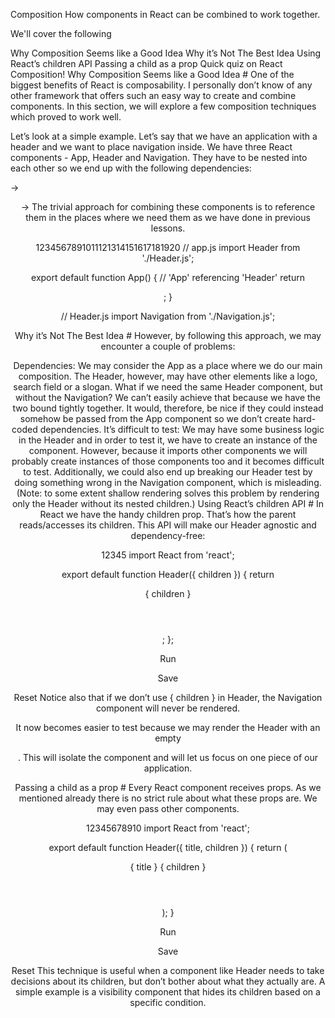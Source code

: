 Composition
How components in React can be combined to work together.

We'll cover the following

Why Composition Seems like a Good Idea
Why it’s Not The Best Idea
Using React’s children API
Passing a child as a prop
Quick quiz on React Composition!
Why Composition Seems like a Good Idea #
One of the biggest benefits of React is composability. I personally don’t know of any other framework that offers such an easy way to create and combine components. In this section,​ we will explore a few composition techniques which proved to work well.

Let’s look at a simple example. Let’s say that we have an application with a header and we want to place navigation inside. We have three React components - App, Header and Navigation. They have to be nested into each other so we end up with the following dependencies:

<App> -> <Header> -> <Navigation>
The trivial approach for combining these components is to reference them in the places where we need them as we have done in previous lessons.

1234567891011121314151617181920
// app.js
import Header from './Header.js';

export default function App() {
  // 'App' referencing 'Header'
  return <Header />; 
}

// Header.js
import Navigation from './Navigation.js';

Why it’s Not The Best Idea #
However, by following this approach, we may encounter a couple of problems:

Dependencies: We may consider the App as a place where we do our main composition. The Header, however, may have other elements like a logo, search field or a slogan. What if we need the same Header component, but without the Navigation? We can’t easily achieve that because we have the two bound tightly together. It would, therefore, be nice if they could instead somehow be passed from the App component so we don’t create hard-coded dependencies.
It’s difficult to test: We may have some business logic in the Header and in order to test it, we have to create an instance of the component. However, because it imports other components we will probably create instances of those components too and it becomes difficult to test. Additionally, we could also end up breaking our Header test by doing something wrong in the Navigation component, which is misleading. (Note: to some extent shallow rendering solves this problem by rendering only the Header without its nested children.)
Using React’s children API #
In React we have the handy children prop. That’s how the parent reads/accesses its children. This API will make our Header agnostic and dependency-free:

12345
import React from 'react';

export default function Header({ children }) {
  return <header>{ children }</header>;
};

Run

Save

Reset
Notice also that if we don’t use { children } in Header, the Navigation component will never be rendered.

It now becomes easier to test because we may render the Header with an empty <div>. This will isolate the component and will let us focus on one piece of our application.

Passing a child as a prop #
Every React component receives props. As we mentioned already there is no strict rule about what these props are. We may even pass other components.

12345678910
import React from 'react';

export default function Header({ title, children }) {
  return (
    <header>
      { title }
      { children }
    </header>
  );
}

Run

Save

Reset
This technique is useful when a component like Header needs to take decisions about its children, but don’t bother about what they actually are. A simple example is a visibility component that hides its children based on a specific condition.